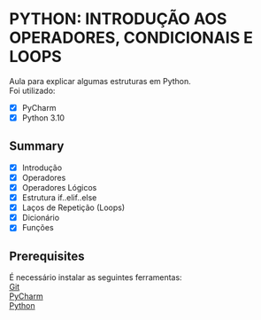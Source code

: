 # PYTHON: INTRODUÇÃO AOS OPERADORES, CONDICIONAIS E LOOPS

Aula para explicar algumas estruturas em Python.<br />
Foi utilizado: <br /> 
- [x] PyCharm
- [x] Python 3.10

## Summary

- [x] Introdução
- [x] Operadores
- [x] Operadores Lógicos
- [x] Estrutura if..elif..else
- [x] Laços de Repetição (Loops)
- [x] Dicionário
- [x] Funções

## Prerequisites

É necessário instalar as seguintes ferramentas: <br />
[Git](https://git-scm.com/) <br />
[PyCharm](https://www.jetbrains.com/pt-br/pycharm/) <br />
[Python](https://www.python.org/) <br />
